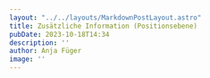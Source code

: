 ```yaml
---
layout: "../../layouts/MarkdownPostLayout.astro"
title: Zusätzliche Information (Positionsebene) 
pubDate: 2023-10-18T14:34
description: ''
author: Anja Füger
image: ''
---
```


